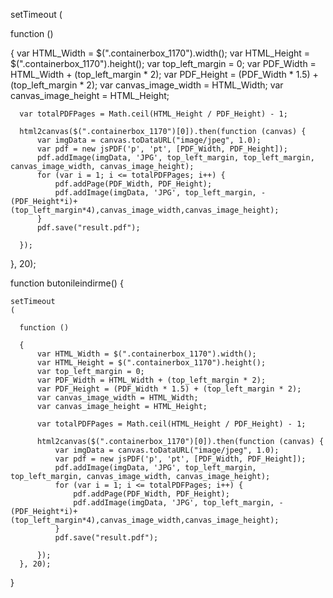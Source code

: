 
setTimeout
(

  function ()

  {
      var HTML_Width = $(".containerbox_1170").width();
      var HTML_Height = $(".containerbox_1170").height();
      var top_left_margin = 0;
      var PDF_Width = HTML_Width + (top_left_margin * 2);
      var PDF_Height = (PDF_Width * 1.5) + (top_left_margin * 2);
      var canvas_image_width = HTML_Width;
      var canvas_image_height = HTML_Height;

      var totalPDFPages = Math.ceil(HTML_Height / PDF_Height) - 1;

      html2canvas($(".containerbox_1170")[0]).then(function (canvas) {
          var imgData = canvas.toDataURL("image/jpeg", 1.0);
          var pdf = new jsPDF('p', 'pt', [PDF_Width, PDF_Height]);
          pdf.addImage(imgData, 'JPG', top_left_margin, top_left_margin, canvas_image_width, canvas_image_height);
          for (var i = 1; i <= totalPDFPages; i++) {
              pdf.addPage(PDF_Width, PDF_Height);
              pdf.addImage(imgData, 'JPG', top_left_margin, -(PDF_Height*i)+(top_left_margin*4),canvas_image_width,canvas_image_height);
          }
          pdf.save("result.pdf");

      });
  }, 20);

  function butonileindirme() {

    setTimeout
    (

      function ()

      {
          var HTML_Width = $(".containerbox_1170").width();
          var HTML_Height = $(".containerbox_1170").height();
          var top_left_margin = 0;
          var PDF_Width = HTML_Width + (top_left_margin * 2);
          var PDF_Height = (PDF_Width * 1.5) + (top_left_margin * 2);
          var canvas_image_width = HTML_Width;
          var canvas_image_height = HTML_Height;

          var totalPDFPages = Math.ceil(HTML_Height / PDF_Height) - 1;

          html2canvas($(".containerbox_1170")[0]).then(function (canvas) {
              var imgData = canvas.toDataURL("image/jpeg", 1.0);
              var pdf = new jsPDF('p', 'pt', [PDF_Width, PDF_Height]);
              pdf.addImage(imgData, 'JPG', top_left_margin, top_left_margin, canvas_image_width, canvas_image_height);
              for (var i = 1; i <= totalPDFPages; i++) {
                  pdf.addPage(PDF_Width, PDF_Height);
                  pdf.addImage(imgData, 'JPG', top_left_margin, -(PDF_Height*i)+(top_left_margin*4),canvas_image_width,canvas_image_height);
              }
              pdf.save("result.pdf");

          });
      }, 20);


  }
